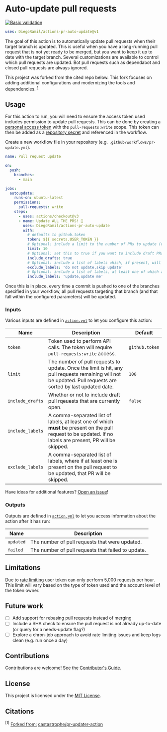 # Auto-update pull requests

[![Basic validation](https://github.com/DiegoRamil/actions-pr-auto-update/actions/workflows/build.yml/badge.svg?branch=main)](https://github.com/DiegoRamil/actions-pr-auto-update/actions/workflows/build.yml)

```yml
uses: DiegoRamil/actions-pr-auto-update@v1
```

The goal of this action is to automatically update pull requests when their target branch is updated. This is useful when you have a long-running pull request that is not yet ready to be merged, but you want to keep it up to date with the target branch. Several customizations are available to control which pull requests are updated. Bot pull requests such as dependabot and closed pull requests are always ignored.

This project was forked from the cited repo below. This fork focuses on adding additional configurations and modernizing the tools and dependencies. <sup>[1](#citations)</sup>

## Usage

For this action to run, you will need to ensure the access token used includes permission to update pull requests. This can be done by creating a [personal access token](https://docs.github.com/en/github/authenticating-to-github/creating-a-personal-access-token) with the `pull-requests:write` scope. This token can then be added as a [repository secret](https://docs.github.com/en/actions/reference/encrypted-secrets) and referenced in the workflow.

Create a new workflow file in your repository (e.g. `.github/workflows/pr-update.yml`).

```yml
name: Pull request update

on:
  push:
    branches:
      - main

jobs:
  autoupdate:
    runs-on: ubuntu-latest
    permissions:
      pull-requests: write
    steps:
      - uses: actions/checkout@v3
      - name: Update ALL THE PRS! 🎉
        uses: DiegoRamil/actions-pr-auto-update
        with:
          # defaults to github.token
          token: ${{ secrets.USER_TOKEN }}
          # Optional: include a limit to the number of PRs to update (default is 100)
          limit: 10
          # Optional: set this to true if you want to include draft PRs in those to be updated
          include_drafts: true
          # Optional: include a list of labels which, if present, will prevent the PR from being updated; these are comma-separated.
          exclude_labels: 'do not update,skip update'
          # Optional: include a list of labels, at least one of which are required to be present for the PR to be updated; these are comma-separated.
          include_labels: 'update,update me'
```

Once this is in place, every time a commit is pushed to one of the branches specified in your workflow, all pull requests targeting that branch (and that fall within the configured parameters) will be updated.

### Inputs

Various inputs are defined in [`action.yml`](action.yml) to let you configure this action:

| Name             | Description                                                                                                                                                   | Default        |
| ---------------- | ------------------------------------------------------------------------------------------------------------------------------------------------------------- | -------------- |
| `token`          | Token used to perform API calls. The token will require `pull-requests:write` access.                                                                         | `github.token` |
| `limit`          | The number of pull requests to update. Once the limit is hit, any pull requests remaining will not be updated. Pull requests are sorted by last updated date. | `100`          |
| `include_drafts` | Whether or not to include draft pull rqeuests that are currently open.                                                                                        | `false`        |
| `include_labels` | A comma-separated list of labels, at least one of which **must** be present on the pull request to be updated. If no labels are present, PR will be skipped.  |                |
| `exclude_labels` | A comma-separated list of labels, where if at least one is present on the pull request to be updated, that PR will be skipped.                                |                |

Have ideas for additional features? [Open an issue](https://github.com/castastrophe/actions-pr-auto-update/issues)!

### Outputs

Outputs are defined in [`action.yml`](action.yml) to let you access information about the action after it has run:

| Name      | Description                                        |
| --------- | -------------------------------------------------- |
| `updated` | The number of pull requests that were updated.     |
| `failed`  | The number of pull requests that failed to update. |

## Limitations

Due to [rate limiting](https://docs.github.com/en/rest/overview/resources-in-the-rest-api#rate-limiting) user
token can only perform 5,000 requests per hour. This limit will vary based on the type of token used and the account
level of the token owner.

## Future work

- [ ] Add support for rebasing pull requests instead of merging
- [ ] Include a SHA check to ensure the pull request is not already up-to-date (or query for a needs-update flag?)
- [ ] Explore a chron-job approach to avoid rate limiting issues and keep logs clean (e.g. run once a day)

## Contributions

Contributions are welcome! See the [Contributor's Guide](CONTRIBUTING.md).

## License

This project is licensed under the [MIT License](LICENSE).

## Citations

<sup>[1]</sup> <ins>Forked from:</ins> [castastrophe/pr-updater-action](https://github.com/castastrophe/pr-updater-action)

